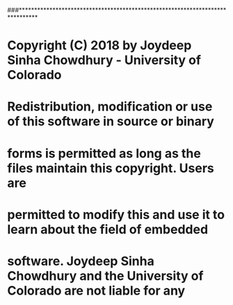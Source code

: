 ###******************************************************************************
# Copyright (C) 2018 by Joydeep Sinha Chowdhury - University of Colorado
#
# Redistribution, modification or use of this software in source or binary
# forms is permitted as long as the files maintain this copyright. Users are 
# permitted to modify this and use it to learn about the field of embedded
# software. Joydeep Sinha Chowdhury and the University of Colorado are not liable for any
# misuse of this material. 
#
###*****************************************************************************


### This is a free access repository for the Coursera Specialization of Embedded
### Software Essentials to use in conjunction with the course1, the Introductio
### to Embedded Software and Development Environments.

### The repository is organized in multiple folders:
###      demos -> Materials to help you follow along with videos
###      assessments -> Materials used for assessments
### @Joydeep Sinha Chowdhury for embedded software development course
